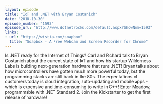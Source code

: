 ```yaml
---
layout: episode
title: "IoT and .NET with Bryan Costanich"
date: "2018-10-30"
episode_number: "1593"
episode_url: "http://www.dotnetrocks.com/default.aspx?ShowNum=1593"
links:
- url: "https://wistia.com/soapbox"
  title: "Soapbox - A Free Webcam and Screen Recorder for Chrome"
---
```


Is .NET ready for the Internet of Things? Carl and Richard talk to Bryan Costanich about the current state of IoT and how his startup Wilderness Labs is building next-generation hardware that runs .NET! Bryan talks about how microcontrollers have gotten much more powerful today, but the programming stacks are still back in the 80s. The expectations of customers today is cloud integration, auto-updating and mobile apps - which is expensive and time-consuming to write in C++! Enter Meadow, programmable with .NET Standard 2. Join the Kickstarter to get the first release of hardware!
